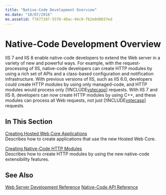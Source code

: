 ```yaml
---
title: "Native-Code Development Overview"
ms.date: "10/07/2016"
ms.assetid: f7677287-55f8-40ac-94c0-fb2e0d8037ed
---
```

# Native-Code Development Overview
IIS 7 and IIS 8 enable native-code developers to extend the Web server in a variety of new and powerful ways. For example, with the request-processing of IIS, native-code developers can create HTTP modules by using a rich set of APIs and a class-based configuration and notification infrastructure. With previous versions of IIS, such as IIS 6.0, developers could create HTTP modules by using only managed-code, and HTTP modules would process only [!INCLUDE[vstecasp](../../wmi-provider/includes/vstecasp-md.md)] requests. With IIS 7 and IIS 8, developers can now create HTTP modules by using C++, and these modules can process all Web requests, not just [!INCLUDE[vstecasp](../../wmi-provider/includes/vstecasp-md.md)] requests.  
  
## In This Section  
 [Creating Hosted Web Core Applications](../../web-development-reference/native-code-development-overview/creating-hosted-web-core-applications.md)  
 Describes how to create applications that use the new Hosted Web Core.  
  
 [Creating Native-Code HTTP Modules](../../web-development-reference/native-code-development-overview/creating-native-code-http-modules.md)  
 Describes how to create HTTP modules by using the new native-code extensibility features.  
  
## See Also  
 [Web Server Development Reference](https://msdn.microsoft.com/library/b1469482-2635-48f0-bf4b-aabccb7c0abd)
 [Native-Code API Reference](../../web-development-reference/native-code-api-reference/native-code-api-reference.md)
